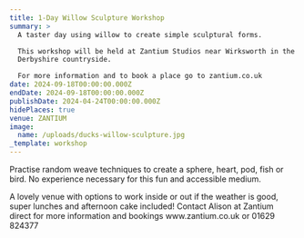 ```yaml
---
title: 1-Day Willow Sculpture Workshop
summary: >
  A taster day using willow to create simple sculptural forms.

  This workshop will be held at Zantium Studios near Wirksworth in the beautiful
  Derbyshire countryside.

  For more information and to book a place go to zantium.co.uk
date: 2024-09-18T00:00:00.000Z
endDate: 2024-09-18T00:00:00.000Z
publishDate: 2024-04-24T00:00:00.000Z
hidePlaces: true
venue: ZANTIUM
image:
  name: /uploads/ducks-willow-sculpture.jpg
_template: workshop
---
```


Practise random weave techniques to create a sphere, heart, pod, fish or bird. No experience necessary for this fun and accessible medium.

A lovely venue with options to work inside or out if the weather is good, super lunches and afternoon cake included! Contact Alison at Zantium direct for more information and bookings  www\.zantium.co.uk or  01629 824377
